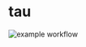 # tau
![example workflow](https://github.com/mar-pan/tau/actions/workflows/python-app.yml/badge.svg)
